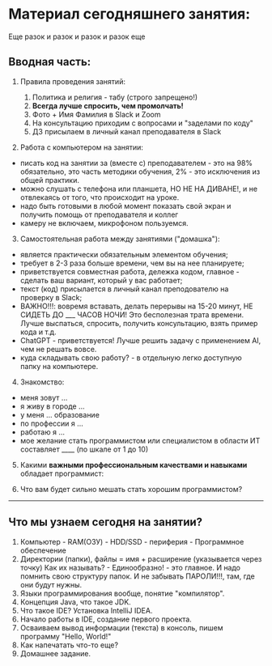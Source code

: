 # Материал сегодняшнего занятия:

Еще разок и разок и разок и разок еще

## Вводная часть:

1. Правила проведения занятий:
    1. Политика и религия - табу (строго запрещено!)
    2. **Всегда лучше спросить, чем промолчать!**
    3. Фото + Имя Фамилия в Slack и Zoom
    4. На консультацию приходим с вопросами и "заделами по коду"
    5. ДЗ присылаем в личный канал преподавателя в Slack

2. Работа с компьютером на занятии:
- писать код на занятии за (вместе с) преподавателем - это на 98% обязательно, это часть методики обучения, 2% - это исключения из общей практики.
- можно слушать с телефона или планшета, НО НЕ НА ДИВАНЕ!, и не отвлекаясь от того, что происходит на уроке.
- надо быть готовыми в любой момент показать свой экран и получить помощь от преподавателя и коллег
- камеру не включаем, микрофоном пользуемся.

3. Самостоятельная работа между занятиями ("домашка"):
- является практически обязательным элементом обучения;
- требует в 2-3 раза больше времени, чем вы на нее планируете;
- приветствуется совместная работа, дележка кодом, главное - сделать ваш вариант, который у вас работает;
- текст (код) присылается в личный канал преподователю на проверку в Slack;
- ВАЖНО!!!: вовремя вставать, делать перерывы на 15-20 минут, НЕ СИДЕТЬ ДО ___ ЧАСОВ НОЧИ! Это бесполезная трата времени. Лучше выспаться, спросить, получить консультацию, взять пример кода и т.д.
- ChatGPT - приветствуется! Лучше решить задачу c применением AI, чем не решать вовсе.
- куда складывать свою работу? - в отдельную легко доступную папку на компьютере.

4. Знакомство:
- меня зовут ...
- я живу в городе ...
- у меня ... образование
- по профессии я ...
- работаю я ...
- мое желание стать программистом или специалистом в области ИТ составляет ____ (по шкале от 1 до 10)

5. Какими **важными профессиональным качествами и навыками** обладает программист:


6. Что вам будет сильно мешать стать хорошим программистом?


------------------------------------------------------------

## Что мы узнаем сегодня на занятии?

1. Компьютер - RAM(ОЗУ) - HDD/SSD - периферия - Программное обеспечение
2. Директории (папки), файлы = имя + расширение (указывается через точку)
   Как их называть? - Единообразно! - это главное. И надо помнить свою структуру папок.
   И не забывать ПАРОЛИ!!!, там, где они будут нужны.
3. Языки программирования вообще, понятие "компилятор".
4. Концепция Java, что такое JDK.
5. Что такое IDE? Установка IntelliJ IDEA.
6. Начало работы в IDE, создание первого проекта.
7. Осваиваем вывод информации (текста) в консоль, пишем программу "Hello, World!"
8. Как напечатать что-то еще?
9. Домашнее задание.


